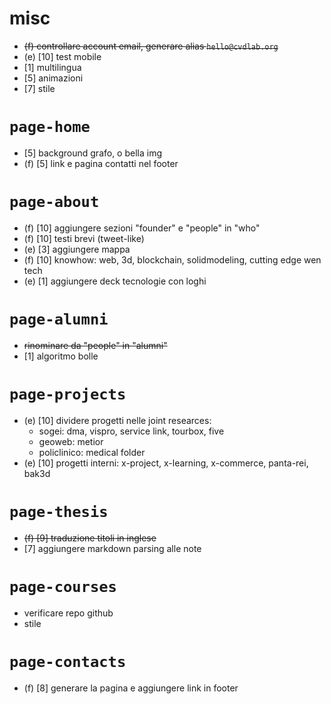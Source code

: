 # misc

- ~~(f) controllare account email, generare alias `hello@cvdlab.org`~~
- (e) [10] test mobile
- [1] multilingua
- [5] animazioni
- [7] stile


# `page-home`

- [5] background grafo, o bella img
- (f) [5] link e pagina contatti nel footer

# `page-about`

- (f) [10] aggiungere sezioni "founder" e "people" in "who"
- (f) [10] testi brevi (tweet-like)
- (e) [3] aggiungere mappa
- (f) [10] knowhow: web, 3d, blockchain, solidmodeling, cutting edge wen tech
- (e) [1] aggiungere deck tecnologie con loghi

# `page-alumni`
- ~~rinominare da "people" in "alumni"~~
- [1] algoritmo bolle

# `page-projects`
- (e) [10] dividere progetti nelle joint researces:
  - sogei: dma, vispro, service link, tourbox, five
  - geoweb: metior
  - policlinico: medical folder
- (e) [10] progetti interni: x-project, x-learning, x-commerce, panta-rei, bak3d

# `page-thesis`

- ~~(f) [9] traduzione titoli in inglese~~
- [7] aggiungere markdown parsing alle note

# `page-courses`

- verificare repo github
- stile

# `page-contacts`

- (f) [8] generare la pagina e aggiungere link in footer

